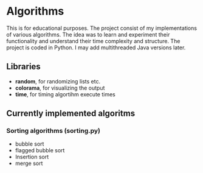 # Algorithms
 This is for educational purposes. The project consist of my implementations of various algorithms. The idea was to learn and experiment their functionality  and understand their time complexity and structure. The project is coded in Python. I may add multithreaded Java versions later.

## Libraries
- **random**, for randomizing lists etc.
- **colorama**, for visualizing the output
- **time**, for timing algortihm execute times

## Currently implemented algoritms
### Sorting algorithms (sorting.py)
- bubble sort
- flagged bubble sort
- Insertion sort
- merge sort
